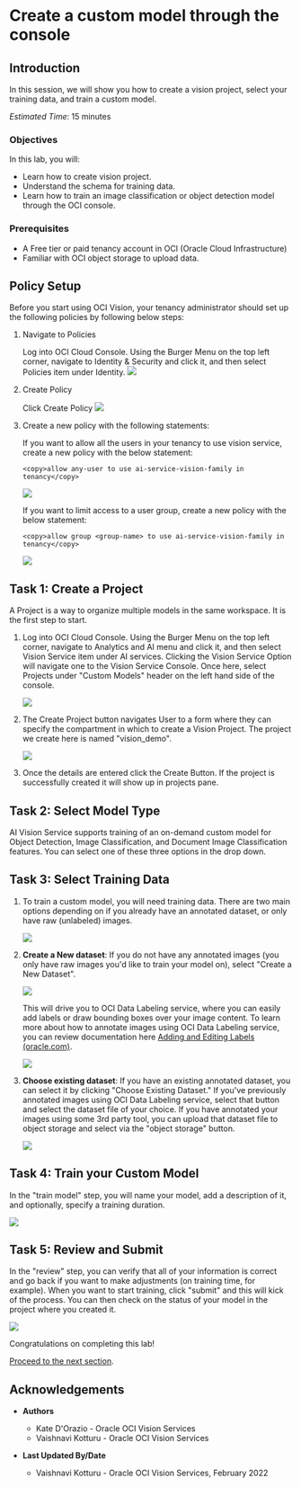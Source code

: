 # Create a custom model through the console

## Introduction
In this session, we will show you how to create a vision project, select your training data, and train a custom model.

*Estimated Time*: 15 minutes

### Objectives

In this lab, you will:
- Learn how to create vision project.
- Understand the schema for training data.
- Learn how to train an image classification or object detection model through the OCI console.

### Prerequisites
- A Free tier or paid tenancy account in OCI (Oracle Cloud Infrastructure)
- Familiar with OCI object storage to upload data.

## **Policy Setup**

Before you start using OCI Vision, your tenancy administrator should set up the following policies by following below steps:

1. Navigate to Policies

    Log into OCI Cloud Console. Using the Burger Menu on the top left corner, navigate to Identity & Security and click it, and then select Policies item under Identity.
        ![](./images/policy1.png " ")


2. Create Policy

    Click Create Policy
        ![](./images/policy2.png " ")


3. Create a new policy with the following statements:

    If you want to allow all the users in your tenancy to use vision service, create a new policy with the below statement:
    ```
    <copy>allow any-user to use ai-service-vision-family in tenancy</copy>
    ```
    ![](./images/policy3.png " ")


    If you want to limit access to a user group, create a new policy with the below statement:
    ```
    <copy>allow group <group-name> to use ai-service-vision-family in tenancy</copy>
    ```
    ![](./images/policy4.png " ")

## **Task 1:** Create a Project

A Project is a way to organize multiple models in the same workspace. It is the first step to start.

1. Log into OCI Cloud Console. Using the Burger Menu on the top left corner, navigate to Analytics and AI menu and click it, and then select Vision Service item under AI services. Clicking the Vision Service Option will navigate one to the Vision Service Console. Once here, select Projects under "Custom Models" header on the left hand side of the console.

    ![](./images/create-project1.png " ")

2. The Create Project button navigates User to a form where they can specify the compartment in which to create a Vision Project. The project we create here is named "vision_demo".

    ![](./images/create-project2.png " ")

3. Once the details are entered click the Create Button. If the project is successfully created it will show up in projects pane.  

## **Task 2:** Select Model Type

AI Vision Service supports training of an on-demand custom model for Object Detection, Image Classification, and Document Image Classification features. You can select one of these three options in the drop down.

## **Task 3:** Select Training Data

1. To train a custom model, you will need training data. There are two main options depending on if you already have an annotated dataset, or only have raw (unlabeled) images.

    ![](./images/select-training-data1.png " ")

2. **Create a New dataset**: If you do not have any annotated images (you only have raw images you'd like to train your model on), select "Create a New Dataset".

    ![](./images/select-training-data2.png " ")

    This will drive you to OCI Data Labeling service, where you can easily add labels or draw bounding boxes over your image content. To learn more about how to annotate images using OCI Data Labeling service, you can review documentation here [Adding and Editing Labels (oracle.com)](https://docs.oracle.com/en-us/iaas/data-labeling/data-labeling/using/labels.htm).

    ![](./images/select-training-data3.png " ")

3. **Choose existing dataset**: If you have an existing annotated dataset, you can select it by clicking "Choose Existing Dataset." If you've previously annotated images using OCI Data Labeling service, select that button and select the dataset file of your choice. If you have annotated your images using some 3rd party tool, you can upload that dataset file to object storage and select via the "object storage" button. 

    ![](./images/select-training-data4.png " ")

## **Task 4:** Train your Custom Model

In the "train model" step, you will name your model, add a description of it, and optionally, specify a training duration. 

![](./images/train-model1.png " ")

## **Task 5:** Review and Submit

In the "review" step, you can verify that all of your information is correct and go back if you want to make adjustments (on training time, for example). When you want to start training, click "submit" and this will kick of the process. You can then check on the status of your model in the project where you created it.

![](./images/train-model2.png " ")

Congratulations on completing this lab!

[Proceed to the next section](#next).

## Acknowledgements
* **Authors**
    * Kate D'Orazio - Oracle OCI Vision Services
    * Vaishnavi Kotturu - Oracle OCI Vision Services

* **Last Updated By/Date**
    * Vaishnavi Kotturu - Oracle OCI Vision Services, February 2022